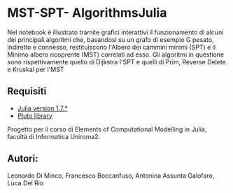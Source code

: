 # MST-SPT- AlgorithmsJulia
Nel notebook è illustrato tramite grafici interattivi il funzionamento di alcuni dei principali algoritmi che, basandosi su un grafo di esempio G pesato, indiretto e connesso, restituiscono l'Albero dei cammini minimi (SPT) e il Minimo albero ricoprente (MST) correlati ad esso.
Gli algoritmi in questione sono rispettivamente quello di Dijkstra l'SPT e quelli di Prim, Reverse Delete e Kruskal per l'MST

## Requisiti
- [Julia version 1.7.\*](https://julialang.org/downloads/)
- [Pluto library](https://github.com/fonsp/Pluto.jl)


Progetto per il corso di Elements of Computational Modelling in Julia, facoltà di Informatica Uniroma2.
## Autori:
Leonardo Di Minco, Francesco Boccanfuso, Antonina Assunta Galofaro, Luca Del Rio
